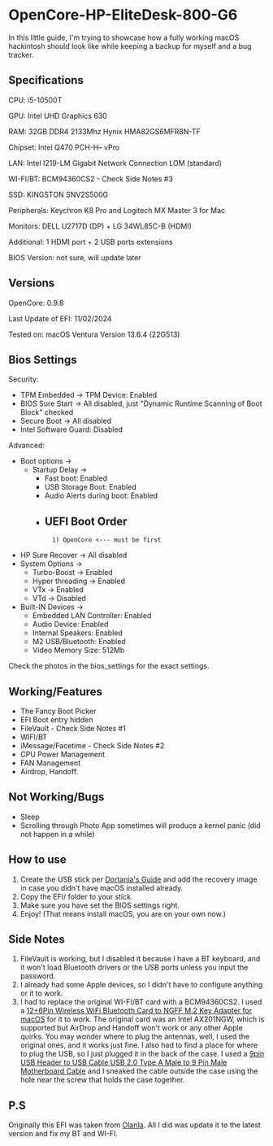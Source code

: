 # OpenCore-HP-EliteDesk-800-G6

In this little guide, I'm trying to showcase how a fully working macOS hackintosh should look like while keeping a
backup for myself and a bug tracker.

## Specifications

CPU: i5-10500T

GPU: Intel UHD Graphics 630

RAM: 32GB DDR4 2133Mhz Hynix HMA82GS6MFR8N-TF

Chipset: Intel Q470 PCH-H– vPro

LAN: Intel I219-LM Gigabit Network Connection LOM (standard)

WI-FI/BT: BCM94360CS2 - Check Side Notes #3

SSD: KINGSTON SNV2S500G

Peripherals: Keychron K8 Pro and Logitech MX Master 3 for Mac

Monitors: DELL U2717D (DP) + LG 34WL85C-B (HDMI)

Additional: 1 HDMI port + 2 USB ports extensions

BIOS Version: not sure, will update later

## Versions

OpenCore: 0.9.8

Last Update of EFI: 11/02/2024

Tested on: macOS Ventura Version 13.6.4 (22G513)

## Bios Settings

Security:

- TPM Embedded -> TPM Device: Enabled
- BIOS Sure Start -> All disabled, just "Dynamic Runtime Scanning of Boot Block" checked
- Secure Boot -> All disabled
- Intel Software Guard: Disabled

Advanced:

- Boot options ->
    - Startup Delay ->
        - Fast boot: Enabled
        - USB Storage Boot: Enabled
        - Audio Alerts during boot: Enabled
        - UEFI Boot Order
            -
                1) OpenCore <--- must be first
- HP Sure Recover -> All disabled
- System Options ->
    - Turbo-Boost -> Enabled
    - Hyper threading -> Enabled
    - VTx -> Enabled
    - VTd -> Disabled
- Built-IN Devices ->
    - Embedded LAN Controller: Enabled
    - Audio Device: Enabled
    - Internal Speakers: Enabled
    - M2 USB/Bluetooth: Enabled
    - Video Memory Size: 512Mb

Check the photos in the bios_settings for the exact settings.

## Working/Features

- The Fancy Boot Picker
- EFI Boot entry hidden
- FileVault - Check Side Notes #1
- WIFI/BT
- iMessage/Facetime - Check Side Notes #2
- CPU Power Management
- FAN Management
- Airdrop, Handoff.

## Not Working/Bugs

- Sleep
- Scrolling through Photo App sometimes will produce a kernel panic (did not happen in a while)

## How to use

1. Create the USB stick per [Dortania's Guide](https://dortania.github.io/OpenCore-Install-Guide/installer-guide/) and
   add the recovery image in case you didn't have macOS installed already.
2. Copy the EFI/ folder to your stick.
3. Make sure you have set the BIOS settings right.
4. Enjoy! (That means install macOS, you are on your own now.)

## Side Notes

1. FileVault is working, but I disabled it because I have a BT keyboard, and it won't load Bluetooth drivers or the USB
   ports unless you input the password.
2. I already had some Apple devices, so I didn't have to configure anything or it to work.
3. I had to replace the original WI-FI/BT card with a BCM94360CS2. I used
   a [12+6Pin Wireless WiFi Bluetooth Card to NGFF M.2 Key Adapter for macOS](https://www.ebay.com/itm/155877540201) for
   it to work.
   The original card was an Intel AX201NGW, which is supported but AirDrop and Handoff won't work or any other Apple
   quirks. You may wonder where to plug the antennas, well, I used the original ones, and it works just fine. 
   I also had to find a place for where to plug the USB, so I just plugged it in the back of the case. I used
   a [9pin USB Header to USB Cable USB 2.0 Type A Male to 9 Pin Male Motherboard Cable](https://www.ebay.com/itm/266202183302)
   and I sneaked the cable outside the case using the hole near the screw that holds the case together.

## P.S

Originally this EFI was taken from [Olarila](https://www.olarila.com/topic/30638-monterey-126-on-hp-prodesk-600-g6/).
All I did was update it to the latest version and fix my BT and WI-FI.
